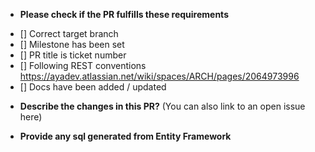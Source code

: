 * **Please check if the PR fulfills these requirements**
- [] Correct target branch
- [] Milestone has been set
- [] PR title is ticket number
- [] Following REST conventions https://ayadev.atlassian.net/wiki/spaces/ARCH/pages/2064973996
- [] Docs have been added / updated 


* **Describe the changes in this PR?** (You can also link to an open issue here)



* **Provide any sql generated from Entity Framework**

